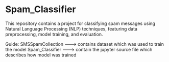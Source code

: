 # Spam_Classifier
This repository contains a project for classifying spam messages using Natural Language Processing (NLP) techniques, featuring data preprocessing, model training, and evaluation.

Guide: 
  SMSSpamCollection ---> contains dataset which was used to train the model
  Spam_Classifier ---> contain the jupyter source file which describes how model was trained
  

